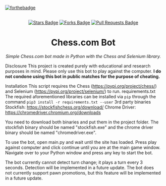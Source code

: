 
[![forthebadge](https://forthebadge.com/images/badges/made-with-python.svg)](http://forthebadge.com)<br><br>

<div style="text-align:center">
<a href="https://github.com/Panc4kes/chess.com-bot/stargazers"><img src="https://img.shields.io/github/stars/Panc4kes/chess.com-bot" alt="Stars Badge"/></a>
<a href="https://github.com/Panc4kes/chess.com-bot/network/members"><img src="https://img.shields.io/github/forks/Panc4kes/chess.com-bot" alt="Forks Badge"/></a>
<a href="https://github.com/Panc4kes/chess.com-bot/pulls"><img src="https://img.shields.io/github/issues-pr/Panc4kes/chess.com-bot" alt="Pull Requests Badge"/></a>
<h1 align="center">Chess.com Bot</h1>
<i>Simple Chess.com bot made in Python with the Chess and Selenium library.</i>
</div>
 


Disclosure
This project is created purely with educational and research purposes in mind. Please only use this bot to play against the computer. **I do not condone using this bot in public matches for the purpose of cheating.**

 Installation
This script requires the Chess (https://pypi.org/project/chess/) and Selenium (https://pypi.org/project/selenium/) to run.
 requirements.txt
The required aforementioned libraries can be installed via `pip` through the command `pip3 install -r requirements.txt --user`
 3rd party binaries
Stockfish: https://stockfishchess.org/download/
Chrome Driver: https://chromedriver.chromium.org/downloads

You need to download both binaries and put them in the project folder. The stockfish binary should be named "stockfish.exe" and the chrome driver binary should be named "chromedriver.exe".

To use the bot, open main.py and wait until the site has loaded. Press play against computer and click continue until you are at the main game window. Navigate over to your Python window and press any key to start the bot.

The bot currently cannot detect turn change; it plays a turn every 3 seconds. Detection will be implemented in a future update.
The bot does not currently support pawn promotions, but this feature will be implemented in a future update.
